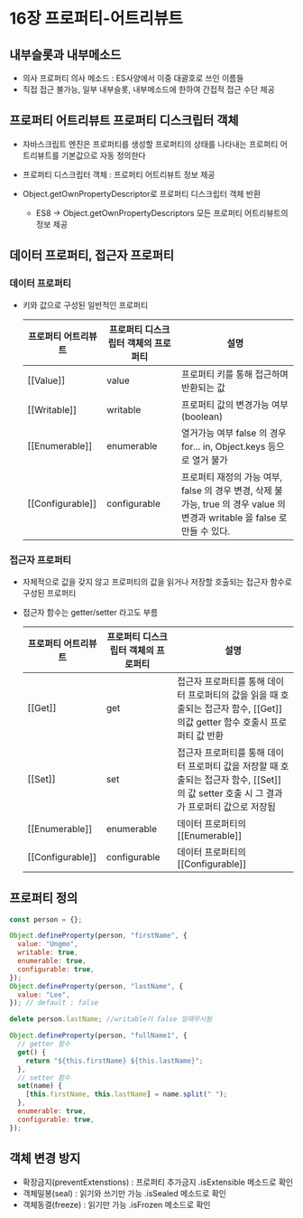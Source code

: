 # 16장 프로퍼티-어트리뷰트

## 내부슬롯과 내부메소드

- 의사 프로퍼티 의사 메소드 : ES사양에서 이중 대괄호로 쓰인 이름들
- 직접 접근 불가능, 일부 내부슬롯, 내부메소드에 한하여 간접적 접근 수단 제공

## 프로퍼티 어트리뷰트 프로퍼티 디스크립터 객체

- 자바스크립트 엔진은 프로퍼티를 생성할 프로퍼티의 상태를 나타내는 프로퍼티 어트리뷰트를 기본값으로 자동 정의한다
- 프로퍼티 디스크립터 객체 : 프로퍼티 어트리뷰트 정보 제공

- Object.getOwnPropertyDescriptor로 프로퍼티 디스크립터 객체 반환
  - ES8 -> Object.getOwnPropertyDescriptors 모든 프로퍼티 어트리뷰트의 정보 제공

## 데이터 프로퍼티, 접근자 프로퍼티

### 데이터 프로퍼티

- 키와 값으로 구성된 일반적인 프로퍼티

  | 프로퍼티 어트리뷰트 | 프로퍼티 디스크립터 객체의 프로퍼티 | 설명                                                                                                                        |
  | ------------------- | ----------------------------------- | --------------------------------------------------------------------------------------------------------------------------- |
  | [[Value]]           | value                               | 프로퍼티 키를 통해 접근하며 반환되는 값                                                                                     |
  | [[Writable]]        | writable                            | 프로퍼티 값의 변경가능 여부 (boolean)                                                                                       |
  | [[Enumerable]]      | enumerable                          | 열거가능 여부 false 의 경우 for... in, Object.keys 등으로 열거 불가                                                         |
  | [[Configurable]]    | configurable                        | 프로퍼티 재정의 가능 여부, false 의 경우 변경, 삭제 불가능, true 의 경우 value 의 변경과 writable 을 false 로 만들 수 있다. |

### 접근자 프로퍼티

- 자체적으로 값을 갖지 않고 프로퍼티의 값을 읽거나 저장할 호출되는 접근자 함수로 구성된 프로퍼티
- 접근자 함수는 getter/setter 라고도 부름

  | 프로퍼티 어트리뷰트 | 프로퍼티 디스크립터 객체의 프로퍼티 | 설명                                                                                                                                     |
  | ------------------- | ----------------------------------- | ---------------------------------------------------------------------------------------------------------------------------------------- |
  | [[Get]]             | get                                 | 접근자 프로퍼티를 통해 데이터 프로퍼티의 값을 읽을 때 호출되는 접근자 함수, [[Get]] 의값 getter 함수 호출시 프로퍼티 값 반환             |
  | [[Set]]             | set                                 | 접근자 프로퍼티를 통해 데이터 프로퍼티 값을 저장할 때 호출되는 접근자 함수, [[Set]]의 값 setter 호출 시 그 결과가 프로퍼티 값으로 저장됨 |
  | [[Enumerable]]      | enumerable                          | 데이터 프로퍼티의 [[Enumerable]]                                                                                                         |
  | [[Configurable]]    | configurable                        | 데이터 프로퍼티의 [[Configurable]]                                                                                                       |

## 프로퍼티 정의

```js
const person = {};

Object.defineProperty(person, "firstName", {
  value: "Ungmo",
  writable: true,
  enumerable: true,
  configurable: true,
});
Object.defineProperty(person, "lastName", {
  value: "Lee",
}); // default : false

delete person.lastName; //writable이 false 일때무시됨

Object.defineProperty(person, "fullName1", {
  // getter 함수
  get() {
    return "${this.firstName} ${this.lastName}";
  },
  // setter 함수
  set(name) {
    [this.firstName, this.lastName] = name.split(" ");
  },
  enumerable: true,
  configurable: true,
});
```

## 객체 변경 방지

- 확장금지(preventExtenstions) : 프로퍼티 추가금지 .isExtensible 메소드로 확인
- 객체밀봉(seal) : 읽기와 쓰기만 가능 .isSealed 메소드로 확인
- 객체동결(freeze) : 읽기만 가능 .isFrozen 메소드로 확인
